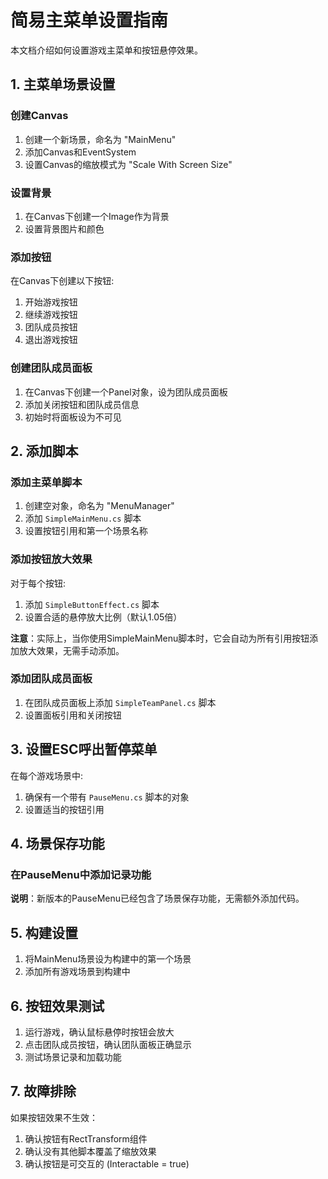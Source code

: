 # 简易主菜单设置指南

本文档介绍如何设置游戏主菜单和按钮悬停效果。

## 1. 主菜单场景设置

### 创建Canvas
1. 创建一个新场景，命名为 "MainMenu"
2. 添加Canvas和EventSystem
3. 设置Canvas的缩放模式为 "Scale With Screen Size"

### 设置背景
1. 在Canvas下创建一个Image作为背景
2. 设置背景图片和颜色

### 添加按钮
在Canvas下创建以下按钮:
1. 开始游戏按钮
2. 继续游戏按钮
3. 团队成员按钮
4. 退出游戏按钮

### 创建团队成员面板
1. 在Canvas下创建一个Panel对象，设为团队成员面板
2. 添加关闭按钮和团队成员信息
3. 初始时将面板设为不可见

## 2. 添加脚本

### 添加主菜单脚本
1. 创建空对象，命名为 "MenuManager"
2. 添加 `SimpleMainMenu.cs` 脚本
3. 设置按钮引用和第一个场景名称

### 添加按钮放大效果
对于每个按钮:
1. 添加 `SimpleButtonEffect.cs` 脚本
2. 设置合适的悬停放大比例（默认1.05倍）

**注意**：实际上，当你使用SimpleMainMenu脚本时，它会自动为所有引用按钮添加放大效果，无需手动添加。

### 添加团队成员面板
1. 在团队成员面板上添加 `SimpleTeamPanel.cs` 脚本
2. 设置面板引用和关闭按钮

## 3. 设置ESC呼出暂停菜单

在每个游戏场景中:
1. 确保有一个带有 `PauseMenu.cs` 脚本的对象
2. 设置适当的按钮引用

## 4. 场景保存功能

### 在PauseMenu中添加记录功能

**说明**：新版本的PauseMenu已经包含了场景保存功能，无需额外添加代码。

## 5. 构建设置

1. 将MainMenu场景设为构建中的第一个场景
2. 添加所有游戏场景到构建中

## 6. 按钮效果测试

1. 运行游戏，确认鼠标悬停时按钮会放大
2. 点击团队成员按钮，确认团队面板正确显示
3. 测试场景记录和加载功能

## 7. 故障排除

如果按钮效果不生效：
1. 确认按钮有RectTransform组件
2. 确认没有其他脚本覆盖了缩放效果
3. 确认按钮是可交互的 (Interactable = true) 